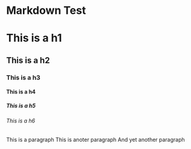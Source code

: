 # Markdown Test

# This is a h1
## This is a h2
### This is a h3
#### This is a h4
##### This is a h5
###### This is a h6

This is a paragraph
This is anoter paragraph
And yet another paragraph
